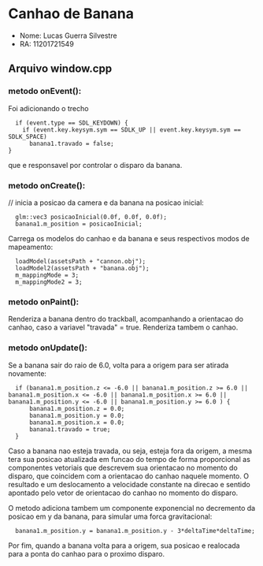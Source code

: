 


# Canhao de Banana

- Nome: Lucas Guerra Silvestre 
- RA: 11201721549


## Arquivo window.cpp

### metodo onEvent():

Foi adicionando o trecho

```
  if (event.type == SDL_KEYDOWN) {
    if (event.key.keysym.sym == SDLK_UP || event.key.keysym.sym == SDLK_SPACE)
      banana1.travado = false;
}
```

que e responsavel por controlar o disparo da banana.

### metodo onCreate():

// inicia a posicao da camera e da banana na posicao inicial:

```
  glm::vec3 posicaoInicial(0.0f, 0.0f, 0.0f);
  banana1.m_position = posicaoInicial;
```


Carrega os modelos do canhao e da banana e seus respectivos modos de mapeamento:

```
  loadModel(assetsPath + "cannon.obj");
  loadModel2(assetsPath + "banana.obj");
  m_mappingMode = 3;
  m_mappingMode2 = 3;
  ```

### metodo onPaint():
Renderiza a banana dentro do trackball, acompanhando a orientacao do canhao, caso a variavel "travada" = true.
Renderiza tambem o canhao.

### metodo onUpdate():
Se a banana sair do raio de 6.0, volta para a origem para ser atirada novamente:
```
  if (banana1.m_position.z <= -6.0 || banana1.m_position.z >= 6.0 || banana1.m_position.x <= -6.0 || banana1.m_position.x >= 6.0 || banana1.m_position.y <= -6.0 || banana1.m_position.y >= 6.0 ) {
      banana1.m_position.z = 0.0;
      banana1.m_position.y = 0.0;
      banana1.m_position.x = 0.0;
      banana1.travado = true;
  }
```
Caso a banana nao esteja travada, ou seja, esteja fora da origem, a mesma tera sua posicao atualizada em funcao do tempo de forma proporcional as componentes vetoriais que descrevem sua orientacao no momento do disparo, que coincidem com a orientacao do canhao naquele momento. O resultado e um deslocamento a velocidade constante na direcao e sentido apontado pelo vetor de orientacao do canhao no momento do disparo.

O metodo adiciona tambem um componente exponencial no decremento da posicao em y da banana, para simular uma forca gravitacional:
```
  banana1.m_position.y = banana1.m_position.y - 3*deltaTime*deltaTime;

```

Por fim, quando a banana volta para a origem, sua posicao e realocada para a ponta do canhao para o proximo disparo.
